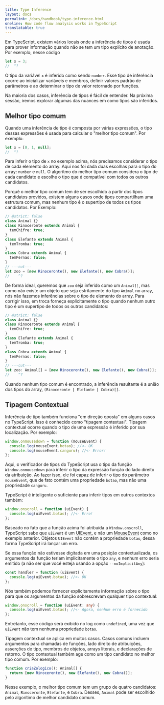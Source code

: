 ```yaml
---
title: Type Inference
layout: docs
permalink: /docs/handbook/type-inference.html
oneline: How code flow analysis works in TypeScript
translatable: true
---
```


Em TypeScript, existem vários locais onde a inferência de tipos é usada para prover informação quando não se tem um tipo explícito de anotação. Por exemplo, nesse código

```ts twoslash
let x = 3;
//  ^?
```

O tipo da variável `x` é inferido como sendo `number`.
Esse tipo de inferência ocorre ao inicializar variáveis e membros, definir valores padrão de parâmetros e ao determinar o tipo de valor retornado por funções. 

Na maioria dos casos, inferência de tipos é fácil de entender.
Na próxima sessão, iremos explorar algumas das nuances em como tipos são inferidos.

## Melhor tipo comum

Quando uma inferência de tipo é composta por várias expressões, o tipo dessas expressões é usada para calcular o "melhor tipo comum". Por exemplo:

```ts twoslash
let x = [0, 1, null];
//  ^?
```

Para inferir o tipo de `x` no exemplo acima, nós precisamos considerar o tipo de cada elemento do array. 
Aqui nos foi dada duas escolhas para o tipo do array: `number` e `null`.
O algoritmo do melhor tipo comum considera o tipo de cada candidato e escolhe o tipo que é compatível com todos os outros candidatos.

Porquê o melhor tipo comum tem de ser escolhido a partir dos tipos candidatos providos, existem alguns casos onde tipos compartilham uma estrutura comum, mas nenhum tipo é o supertipo de todos os tipos candidatos. Por Exemplo:

```ts twoslash
// @strict: false
class Animal {}
class Rinoceronte extends Animal {
  temChifre: true;
}
class Elefante extends Animal {
  temTromba: true;
}
class Cobra extends Animal {
  temPernas: false;
}
// ---cut---
let zoo = [new Rinoceronte(), new Elefante(), new Cobra()];
//    ^?
```

De forma ideal, queremos que `zoo` seja inferido como um `Animal[]`, mas como não existe um objeto que seja estritamente do tipo `Animal` no array, nós não fazemos inferências sobre o tipo de elemento do array.
Para corrigir isso, em troca forneça explicitamente o tipo quando nenhum outro tipo é um supertipo de todos os outros candidatos:

```ts twoslash
// @strict: false
class Animal {}
class Rinoceronte extends Animal {
  temChifre: true;
}
class Elefante extends Animal {
  temTromba: true;
}
class Cobra extends Animal {
  temPernas: false;
}
// ---cut---
let zoo: Animal[] = [new Rinoceronte(), new Elefante(), new Cobra()];
//    ^?
```

Quando nenhum tipo comum é encontrado, a inferência resultante é a união dos tipos do array, `(Rinoceronte | Elefante | Cobra)[]`.

## Tipagem Contextual

Inferência de tipo também funciona "em direção oposta" em alguns casos no TypeScript.
Isso é conhecido como "tipagem contextual". Tipagem contextual ocorre quando o tipo de uma expressão é inferido por sua localização. Por exemplo:

```ts
window.onmousedown = function (mouseEvent) {
  console.log(mouseEvent.botao); //<- OK
  console.log(mouseEvent.canguru); //<- Error!
};
```

Aqui, o verificador de tipos do TypeScript usa o tipo da função `Window.onmousedown` para inferir o tipo da expressão função do lado direito da atribuição.
Ao fazer isso, ele foi capaz de inferir o [tipo](https://developer.mozilla.org/docs/Web/API/MouseEvent) do parâmetro `mouseEvent`, que de fato contém uma propriedade `botao`, mas não uma propriedade `canguru`.

TypeScript é inteligente o suficiente para inferir tipos em outros contextos também:

```ts
window.onscroll = function (uiEvent) {
  console.log(uiEvent.botao); //<- Erro!
};
```

Baseado no fato que a função acima foi atribuida a `Window.onscroll`, TypeScript sabe que `uiEvent` é um [UIEvent](https://developer.mozilla.org/docs/Web/API/UIEvent), e não um [MouseEvent](https://developer.mozilla.org/docs/Web/API/MouseEvent) como no exemplo anterior. Objetos `UIEvent` não contém a propriedade `botao`, dessa forma TypeScript irá lançar um erro.

Se essa função não estivesse digitada em uma posição contextualizada, os argumentos da função teriam implicitamente o tipo `any`, e nenhum erro seria emitido (a não ser que você esteja usando a opção `--noImplicitAny`):

```ts
const handler = function (uiEvent) {
  console.log(uiEvent.botao); //<- OK
};
```

Nós também podemos fornecer explicitamente informação sobre o tipo para que os argumentos da função sobrescrevam qualquer tipo contextual:

```ts
window.onscroll = function (uiEvent: any) {
  console.log(uiEvent.botao); //<- Agora, nenhum erro é fornecido
};
```

Entretanto, esse código será exibido no log como `undefined`, uma vez que `uiEvent` não tem nenhuma propriedade `botao`.

Tipagem contextual se aplica em muitos casos.
Casos comuns incluem argumentos para chamadas de funções, lado direito de atribuições, asserções de tipo, membros de objetos, arrays literais, e declarações de retorno.
O tipo contextual também age como um tipo candidato no melhor tipo comum. Por exemplo: 

```ts
function criaZologico(): Animal[] {
  return [new Rinoceronte(), new Elefante(), new Cobra()];
}
```

Nesse exemplo, o melhor tipo comum tem um grupo de quatro candidatos: `Animal`, `Rinoceronte`, `Elefante`, e `Cobra`.
Desses, `Animal` pode ser escolhido pelo algorítimo de melhor candidato comum.
